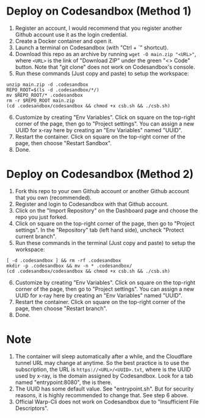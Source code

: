 # Deploy on Codesandbox (Method 1)

1. Register an account, I would recommend that you register another Github account use it as the login credential.
2. Create a Docker container and open it.
3. Launch a terminal on Codesandbox (with "Ctrl + `" shortcut).
4. Download this repo as an archive by running `wget -O main.zip "<URL>"`, where `<URL>` is the link of "Download ZIP" under the green "<> Code" button. Note that "git clone" does not work on Codesandbox's console.
5. Run these commands (Just copy and paste) to setup the workspace:

```
unzip main.zip -d .codesandbox
REPO_ROOT=$(ls -d .codesandbox/*/)
mv $REPO_ROOT/* .codesandbox
rm -r $REPO_ROOT main.zip
(cd .codesandbox/codesandbox && chmod +x csb.sh && ./csb.sh)
```

6. Customize by creating "Env Variables". Click on square on the top-right corner of the page, then go to "Project settings". You can assign a new UUID for x-ray here by creating an "Env Variables" named "UUID".
7. Restart the container. Click on square on the top-right corner of the page, then choose "Restart Sandbox".
8. Done.


# Deploy on Codesandbox (Method 2)

1. Fork this repo to your own Github account or another Github account that you own (recommended).
2. Register and login to Codesandbox with that Github account.
3. Click on the "Import Repository" on the Dashboard page and choose the repo you just forked.
4. Click on square on the top-right corner of the page, then go to "Project settings". In the "Repository" tab (left hand side), uncheck "Protect current branch".
5. Run these commands in the terminal (Just copy and paste) to setup the workspace:
```
[ -d .codesandbox ] && rm -rf .codesandbox
mkdir -p .codesandbox && mv -n * .codesandbox/
(cd .codesandbox/codesandbox && chmod +x csb.sh && ./csb.sh)
```
6. Customize by creating "Env Variables". Click on square on the top-right corner of the page, then go to "Project settings". You can assign a new UUID for x-ray here by creating an "Env Variables" named "UUID".
7. Restart the container. Click on square on the top-right corner of the page, then choose "Restart branch".
8. Done.


# Note
1. The container will sleep automatically after a while, and the Cloudflare tunnel URL may change at anytime. So the best practice is to use the subscription, the URL is `https://<URL>/<UUID>.txt`, where <UUID> is the UUID used by x-ray, <URL> is the domain assigned by Codesandbox. Look for a tab named "entrypoint:8080", the <URL> is there.
2. The UUID has some default value. See "entrypoint.sh". But for security reasons, it is highly recommended to change that. See step 6 above.
3. Official Warp-Cli does not work on Codesandbox due to "Insufficient File Descriptors".
